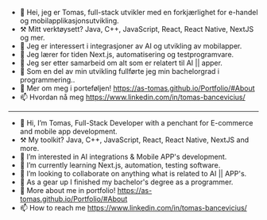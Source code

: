 - 👋 Hei, jeg er Tomas, full-stack utvikler med en forkjærlighet for e-handel og mobilapplikasjonsutvikling.
- ⚒️ Mitt verktøysett? Java, C++, JavaScript, React, React Native, NextJS og mer.
- 👀 Jeg er interessert i integrasjoner av AI og utvikling av mobilapper.
- 🌱 Jeg lærer for tiden Next.js, automatisering og testprogramvare.
- 💞️ Jeg ser etter samarbeid om alt som er relatert til AI || apper.
- 📜 Som en del av min utvikling fullførte jeg min bachelorgrad i programmering..
- 🧰 Mer om meg i porteføljen! https://as-tomas.github.io/Portfolio/#About
- 📫 Hvordan nå meg https://www.linkedin.com/in/tomas-bancevicius/
_______________________________________________________________________________________

- 👋 Hi, I’m Tomas, Full-Stack Developer with a penchant for E-commerce and mobile app development.
- ⚒️ My toolkit? Java, C++, JavaScript, React, React Native, NextJS and more.
- 👀 I’m interested in AI integrations & Mobile APP's development.
- 🌱 I’m currently learning Next.js, automation, testing software. 
- 💞️ I’m looking to collaborate on anything what is related to AI || APP's.
- 📜 As a gear up I finished my bachelor's degree as a programmer.
- 🧰 More about me in portfolio! https://as-tomas.github.io/Portfolio/#About
- 📫 How to reach me https://www.linkedin.com/in/tomas-bancevicius/


  

<!---
As-Tomas/As-Tomas is a ✨ special ✨ repository because its `README.md` (this file) appears on your GitHub profile.
You can click the Preview link to take a look at your changes.
--->

